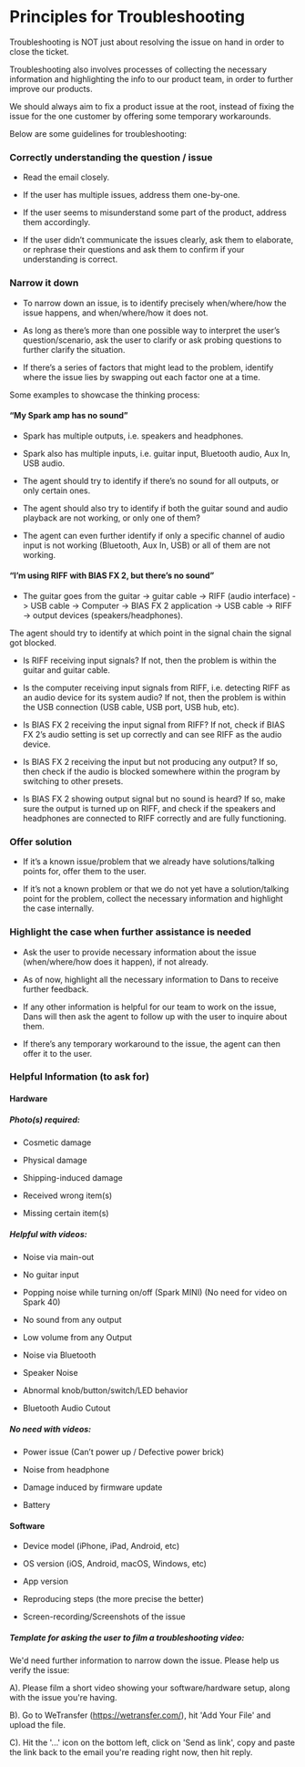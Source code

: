 # Principles for Troubleshooting
Troubleshooting is NOT just about resolving the issue on hand in order to close the ticket.

Troubleshooting also involves processes of collecting the necessary information and highlighting the info to our product team, in order to further improve our products.

We should always aim to fix a product issue at the root, instead of fixing the issue for the one customer by offering some temporary workarounds.

Below are some guidelines for troubleshooting:

### Correctly understanding the question / issue

-   Read the email closely.
    
-   If the user has multiple issues, address them one-by-one.
    
-   If the user seems to misunderstand some part of the product, address them accordingly.
    
-   If the user didn’t communicate the issues clearly, ask them to elaborate, or rephrase their questions and ask them to confirm if your understanding is correct.
    

### Narrow it down

-   To narrow down an issue, is to identify precisely when/where/how the issue happens, and when/where/how it does not.
    
-   As long as there’s more than one possible way to interpret the user’s question/scenario, ask the user to clarify or ask probing questions to further clarify the situation.
    
-   If there’s a series of factors that might lead to the problem, identify where the issue lies by swapping out each factor one at a time.


Some examples to showcase the thinking process:
    

#### “My Spark amp has no sound”
    

-   Spark has multiple outputs, i.e. speakers and headphones.
    
-   Spark also has multiple inputs, i.e. guitar input, Bluetooth audio, Aux In, USB audio.
    
-   The agent should try to identify if there’s no sound for all outputs, or only certain ones.
    
-   The agent should also try to identify if both the guitar sound and audio playback are not working, or only one of them?
    
-   The agent can even further identify if only a specific channel of audio input is not working (Bluetooth, Aux In, USB) or all of them are not working.
    

#### “I’m using RIFF with BIAS FX 2, but there’s no sound”
    

-   The guitar goes from the guitar -> guitar cable -> RIFF (audio interface) -> USB cable -> Computer -> BIAS FX 2 application -> USB cable -> RIFF -> output devices (speakers/headphones).
    

The agent should try to identify at which point in the signal chain the signal got blocked.

-   Is RIFF receiving input signals? If not, then the problem is within the guitar and guitar cable.
    
-   Is the computer receiving input signals from RIFF, i.e. detecting RIFF as an audio device for its system audio? If not, then the problem is within the USB connection (USB cable, USB port, USB hub, etc).
    
-   Is BIAS FX 2 receiving the input signal from RIFF? If not, check if BIAS FX 2’s audio setting is set up correctly and can see RIFF as the audio device.
    
-   Is BIAS FX 2 receiving the input but not producing any output? If so, then check if the audio is blocked somewhere within the program by switching to other presets.
    
-   Is BIAS FX 2 showing output signal but no sound is heard? If so, make sure the output is turned up on RIFF, and check if the speakers and headphones are connected to RIFF correctly and are fully functioning.
    

### Offer solution

-   If it’s a known issue/problem that we already have solutions/talking points for, offer them to the user.
    
-   If it’s not a known problem or that we do not yet have a solution/talking point for the problem, collect the necessary information and highlight the case internally.
    

### Highlight the case when further assistance is needed

-   Ask the user to provide necessary information about the issue (when/where/how does it happen), if not already.
    
-   As of now, highlight all the necessary information to Dans to receive further feedback.
    
-   If any other information is helpful for our team to work on the issue, Dans will then ask the agent to follow up with the user to inquire about them.
    
-   If there’s any temporary workaround to the issue, the agent can then offer it to the user.
    

### Helpful Information (to ask for)

#### Hardware
##### Photo(s) required:
-   Cosmetic damage
    
-   Physical damage
    
-   Shipping-induced damage
    
-   Received wrong item(s)
    
-   Missing certain item(s)
    

##### Helpful with videos:
-   Noise via main-out
    
-   No guitar input
    
-   Popping noise while turning on/off (Spark MINI) (No need for video on Spark 40)
    
-   No sound from any output
    
-   Low volume from any Output
    
-   Noise via Bluetooth
    
-   Speaker Noise
    
-   Abnormal knob/button/switch/LED behavior
    
-   Bluetooth Audio Cutout
    

##### No need with videos:
-   Power issue (Can’t power up / Defective power brick)
    
-   Noise from headphone
    
-   Damage induced by firmware update
    
-   Battery
    

#### Software

-   Device model (iPhone, iPad, Android, etc)
    
-   OS version (iOS, Android, macOS, Windows, etc)
    
-   App version
    
-   Reproducing steps (the more precise the better)
    
-   Screen-recording/Screenshots of the issue
    

##### Template for asking the user to film a troubleshooting video:

We'd need further information to narrow down the issue. Please help us verify the issue:

A). Please film a short video showing your software/hardware setup, along with the issue you're having.

B). Go to WeTransfer (https://wetransfer.com/), hit 'Add Your File' and upload the file.

C). Hit the '...' icon on the bottom left, click on 'Send as link', copy and paste the link back to the email you're reading right now, then hit reply.